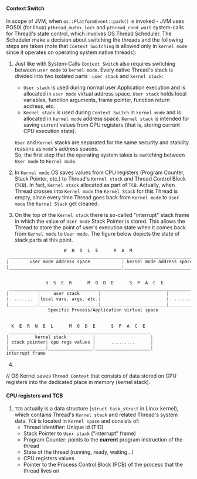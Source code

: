 #### Context Switch

In scope of JVM, when `os::PlatformEvent::park()` is invoked - JVM uses POSIX (for linux) `pthread_mutex_lock` and `pthread_cond_wait` system-calls for Thread's state control, which involves OS Thread Scheduler. The Scheduler make a decision about switching the threads and the following steps are taken (note that `Context Switching` is allowed only in `kernel mode` since it operates on operating system native threads):
1. Just like with System-Calls `Context Switch` also requires switching between `user mode` to `kernel mode`. Every native Thread's stack is divided into two isolated parts : `user stack` and `kernel stack`: 
   * `User stack` is used during normal user Application execution and is allocated in `user mode` virtual address space. `User stack` holds local variables, function arguments, frame pointer, function return address, etc.
   * `Kernel stack` is used during `Context Switch` in `kernel mode` and is allocated in `kernel mode` address space. `Kernel stack` is intended for saving current values from CPU registers (that is, storing current CPU execution state).     
   
   `User` and `Kernel` stacks are separated for the same security and stability reasons as `mode`'s address spaces.   
   So, the first step that the operating system takes is switching between `User mode` to `Kernel mode`. 
2. In `Kernel mode` OS saves values from CPU registers (Program Counter, Stack Pointer, etc.) to Thread's `Kernel stack` and Thread Control Block (`TCB`). In fact, `Kernel stack` allocated as part of `TCB`. Actually, when Thread crosses into `Kernel mode` the `Kernel Stack` for this Thread is empty, since every time Thread goes back from `Kernel mode` to `User mode` the `Kernel Stack` get cleaned.
3. On the top of the `Kernel stack` there is so-called "interrupt" stack frame in which the value of `User mode` Stack Pointer is stored. This allows the Thread to store the point of user's execution state when it comes back from `Kernel mode` to `User mode`. The figure below depicts the state of stack parts at this point.  
```C
                      W  H  O  L  E      R  A  M
 _______________________________________________________________________
|        user mode address space            | kernel mode address space |
|___________________________________________|___________________________|


               U  S  E  R      M  O  D  E      S  P  A  C  E      
 ________________________________________________________________________
|           |     user stack       |                         |           | 
|  .......  |local vars, args, etc.|                         |  .......  |
|___________|______________________|_________________________|___________| 
                Specific Process/Application virtual space              

         
  K  E  R  N  E  L      M  O  D  E      S  P  A  C  E      
 ______________________________________________________
|          kernel stack          |                     |
| stack pointer| cpu regs values |      .........      |
|______________|_________________|_____________________|
interrupt frame             
```
4.  


// OS Kernel saves `Thread Context` that consists of data stored on CPU registers into the dedicated place in memory (kernel stack).

#### CPU registers and TCB

1. `TCB` actually is a data structure (`struct task_struct` in Linux kernel), which contains Thread's `Kernel stack` and related Thread's system data. `TCB` is located in `Kernel space` and consists of:
   * Thread Identifier: Unique id (TID)
   * Stack Pointer to `User stack` ("interrupt" frame)
   * Program Counter: points to the **current** program instruction of the thread
   * State of the thread (running, ready, waiting...)
   * CPU registers values
   * Pointer to the Process Control Block (PCB) of the process that the thread lives on
